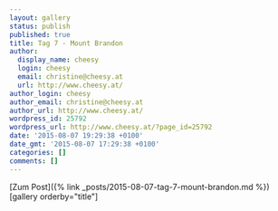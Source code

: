 ```yaml
---
layout: gallery
status: publish
published: true
title: Tag 7 - Mount Brandon
author:
  display_name: cheesy
  login: cheesy
  email: christine@cheesy.at
  url: http://www.cheesy.at/
author_login: cheesy
author_email: christine@cheesy.at
author_url: http://www.cheesy.at/
wordpress_id: 25792
wordpress_url: http://www.cheesy.at/?page_id=25792
date: '2015-08-07 19:29:38 +0100'
date_gmt: '2015-08-07 17:29:38 +0100'
categories: []
comments: []
---
```


[Zum Post]({% link _posts/2015-08-07-tag-7-mount-brandon.md %})
[gallery orderby="title"]
